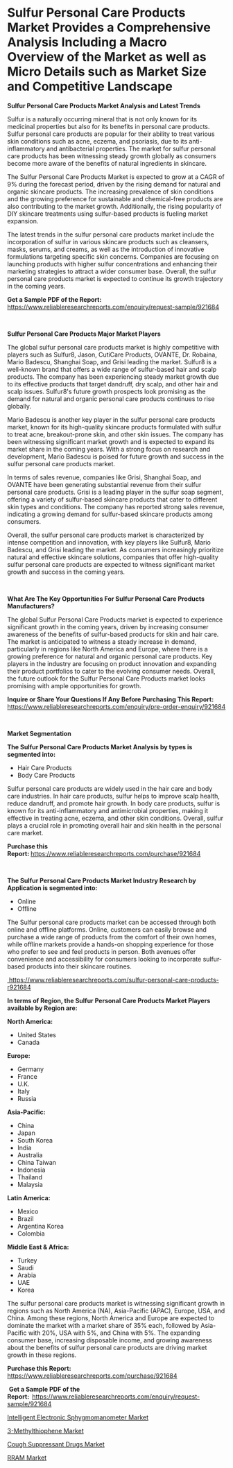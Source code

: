 <p><h1>Sulfur Personal Care Products Market Provides a Comprehensive Analysis Including a Macro Overview of the Market as well as Micro Details such as Market Size and Competitive Landscape</h1></p><p><strong>Sulfur Personal Care Products Market Analysis and Latest Trends</strong></p>
<p><p>Sulfur is a naturally occurring mineral that is not only known for its medicinal properties but also for its benefits in personal care products. Sulfur personal care products are popular for their ability to treat various skin conditions such as acne, eczema, and psoriasis, due to its anti-inflammatory and antibacterial properties. The market for sulfur personal care products has been witnessing steady growth globally as consumers become more aware of the benefits of natural ingredients in skincare.</p><p>The Sulfur Personal Care Products Market is expected to grow at a CAGR of 9% during the forecast period, driven by the rising demand for natural and organic skincare products. The increasing prevalence of skin conditions and the growing preference for sustainable and chemical-free products are also contributing to the market growth. Additionally, the rising popularity of DIY skincare treatments using sulfur-based products is fueling market expansion.</p><p>The latest trends in the sulfur personal care products market include the incorporation of sulfur in various skincare products such as cleansers, masks, serums, and creams, as well as the introduction of innovative formulations targeting specific skin concerns. Companies are focusing on launching products with higher sulfur concentrations and enhancing their marketing strategies to attract a wider consumer base. Overall, the sulfur personal care products market is expected to continue its growth trajectory in the coming years.</p></p>
<p><strong>Get a Sample PDF of the Report:&nbsp;</strong> <a href="https://www.reliableresearchreports.com/enquiry/request-sample/921684">https://www.reliableresearchreports.com/enquiry/request-sample/921684</a></p>
<p>&nbsp;</p>
<p><strong>Sulfur Personal Care Products Major Market Players</strong></p>
<p><p>The global sulfur personal care products market is highly competitive with players such as Sulfur8, Jason, CutiCare Products, OVANTE, Dr. Robaina, Mario Badescu, Shanghai Soap, and Grisi leading the market. Sulfur8 is a well-known brand that offers a wide range of sulfur-based hair and scalp products. The company has been experiencing steady market growth due to its effective products that target dandruff, dry scalp, and other hair and scalp issues. Sulfur8's future growth prospects look promising as the demand for natural and organic personal care products continues to rise globally.</p><p>Mario Badescu is another key player in the sulfur personal care products market, known for its high-quality skincare products formulated with sulfur to treat acne, breakout-prone skin, and other skin issues. The company has been witnessing significant market growth and is expected to expand its market share in the coming years. With a strong focus on research and development, Mario Badescu is poised for future growth and success in the sulfur personal care products market.</p><p>In terms of sales revenue, companies like Grisi, Shanghai Soap, and OVANTE have been generating substantial revenue from their sulfur personal care products. Grisi is a leading player in the sulfur soap segment, offering a variety of sulfur-based skincare products that cater to different skin types and conditions. The company has reported strong sales revenue, indicating a growing demand for sulfur-based skincare products among consumers.</p><p>Overall, the sulfur personal care products market is characterized by intense competition and innovation, with key players like Sulfur8, Mario Badescu, and Grisi leading the market. As consumers increasingly prioritize natural and effective skincare solutions, companies that offer high-quality sulfur personal care products are expected to witness significant market growth and success in the coming years.</p></p>
<p>&nbsp;</p>
<p><strong>What Are The Key Opportunities For Sulfur Personal Care Products Manufacturers?</strong></p>
<p><p>The global Sulfur Personal Care Products market is expected to experience significant growth in the coming years, driven by increasing consumer awareness of the benefits of sulfur-based products for skin and hair care. The market is anticipated to witness a steady increase in demand, particularly in regions like North America and Europe, where there is a growing preference for natural and organic personal care products. Key players in the industry are focusing on product innovation and expanding their product portfolios to cater to the evolving consumer needs. Overall, the future outlook for the Sulfur Personal Care Products market looks promising with ample opportunities for growth.</p></p>
<p><strong>Inquire or Share Your Questions If Any Before Purchasing This Report:</strong> <a href="https://www.reliableresearchreports.com/enquiry/pre-order-enquiry/921684">https://www.reliableresearchreports.com/enquiry/pre-order-enquiry/921684</a></p>
<p>&nbsp;</p>
<p><strong>Market Segmentation</strong></p>
<p><strong>The Sulfur Personal Care Products Market Analysis by types is segmented into:</strong></p>
<p><ul><li>Hair Care Products</li><li>Body Care Products</li></ul></p>
<p><p>Sulfur personal care products are widely used in the hair care and body care industries. In hair care products, sulfur helps to improve scalp health, reduce dandruff, and promote hair growth. In body care products, sulfur is known for its anti-inflammatory and antimicrobial properties, making it effective in treating acne, eczema, and other skin conditions. Overall, sulfur plays a crucial role in promoting overall hair and skin health in the personal care market.</p></p>
<p><strong>Purchase this Report:&nbsp;</strong><a href="https://www.reliableresearchreports.com/purchase/921684">https://www.reliableresearchreports.com/purchase/921684</a></p>
<p>&nbsp;</p>
<p><strong>The Sulfur Personal Care Products Market Industry Research by Application is segmented into:</strong></p>
<p><ul><li>Online</li><li>Offline</li></ul></p>
<p><p>The Sulfur personal care products market can be accessed through both online and offline platforms. Online, customers can easily browse and purchase a wide range of products from the comfort of their own homes, while offline markets provide a hands-on shopping experience for those who prefer to see and feel products in person. Both avenues offer convenience and accessibility for consumers looking to incorporate sulfur-based products into their skincare routines.</p></p>
<p><a href="https://www.reliableresearchreports.com/sulfur-personal-care-products-r921684">&nbsp;https://www.reliableresearchreports.com/sulfur-personal-care-products-r921684</a></p>
<p><strong>In terms of Region, the Sulfur Personal Care Products Market Players available by Region are:</strong></p>
<p>
    <p> <strong> North America: </strong>
        <ul>
            <li>United States</li>
            <li>Canada</li>
        </ul>
        </p> 
    <p> <strong> Europe: </strong>
        <ul>
            <li>Germany</li>
            <li>France</li>
            <li>U.K.</li>
            <li>Italy</li>
            <li>Russia</li>
        </ul>
        </p> 
    <p> <strong> Asia-Pacific: </strong>
        <ul>
            <li>China</li>
            <li>Japan</li>
            <li>South Korea</li>
            <li>India</li>
            <li>Australia</li>
            <li>China Taiwan</li>
            <li>Indonesia</li>
            <li>Thailand</li>
            <li>Malaysia</li>
        </ul>
        </p> 
    <p> <strong> Latin America: </strong>
        <ul>
            <li>Mexico</li>
            <li>Brazil</li>
            <li>Argentina Korea</li>
            <li>Colombia</li>
        </ul>
        </p> 
    <p> <strong> Middle East & Africa: </strong>
        <ul>
            <li>Turkey</li>
            <li>Saudi</li>
            <li>Arabia</li>
            <li>UAE</li>
            <li>Korea</li>
        </ul>
    </p>
    </p>
<p><p>The sulfur personal care products market is witnessing significant growth in regions such as North America (NA), Asia-Pacific (APAC), Europe, USA, and China. Among these regions, North America and Europe are expected to dominate the market with a market share of 35% each, followed by Asia-Pacific with 20%, USA with 5%, and China with 5%. The expanding consumer base, increasing disposable income, and growing awareness about the benefits of sulfur personal care products are driving market growth in these regions.</p></p>
<p><strong>Purchase this Report: </strong><a href="https://www.reliableresearchreports.com/purchase/921684">https://www.reliableresearchreports.com/purchase/921684</a></p>
<p>&nbsp;<strong>Get a Sample PDF of the Report:&nbsp;&nbsp;</strong><a href="https://www.reliableresearchreports.com/enquiry/request-sample/921684">https://www.reliableresearchreports.com/enquiry/request-sample/921684</a></p>
<p><strong></strong></p>
<p><p><a href="https://www.linkedin.com/pulse/intelligent-electronic-sphygmomanometer-market-size-outlook-6biyf">Intelligent Electronic Sphygmomanometer Market</a></p><p><a href="https://www.linkedin.com/pulse/3-methylthiophene-market-share-amp-new-trends-analysis-vtdbc?trackingId=sh9oKcz57OWdl8JKDWMm1g%3D%3D">3-Methylthiophene Market</a></p><p><a href="https://github.com/biheemgalvinlouises6hokrh3h/Market-Research-Report-List-2/blob/main/cough-suppressant-drugs-market.md">Cough Suppressant Drugs Market</a></p><p><a href="https://github.com/IzaiahBartell/Market-Research-Report-List-1/blob/main/rram-market.md">RRAM Market</a></p></p>